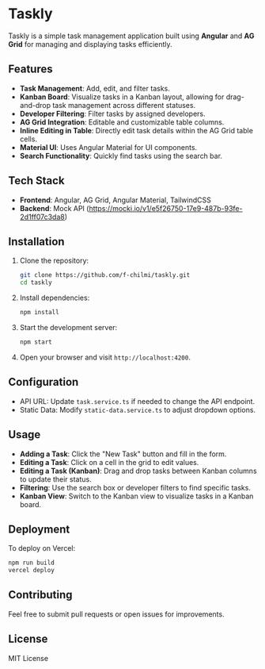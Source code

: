# Taskly

Taskly is a simple task management application built using **Angular** and **AG Grid** for managing and displaying tasks efficiently.

## Features

- **Task Management**: Add, edit, and filter tasks.
- **Kanban Board**: Visualize tasks in a Kanban layout, allowing for drag-and-drop task management across different statuses.
- **Developer Filtering**: Filter tasks by assigned developers.
- **AG Grid Integration**: Editable and customizable table columns.
- **Inline Editing in Table**: Directly edit task details within the AG Grid table cells.
- **Material UI**: Uses Angular Material for UI components.
- **Search Functionality**: Quickly find tasks using the search bar.

## Tech Stack

- **Frontend**: Angular, AG Grid, Angular Material, TailwindCSS
- **Backend**: Mock API (https://mocki.io/v1/e5f26750-17e9-487b-93fe-2d1ff07c3da8)

## Installation

1. Clone the repository:

   ```sh
   git clone https://github.com/f-chilmi/taskly.git
   cd taskly
   ```

2. Install dependencies:

   ```sh
   npm install
   ```

3. Start the development server:

   ```sh
   npm start
   ```

4. Open your browser and visit `http://localhost:4200`.

## Configuration

- API URL: Update `task.service.ts` if needed to change the API endpoint.
- Static Data: Modify `static-data.service.ts` to adjust dropdown options.

## Usage

- **Adding a Task**: Click the "New Task" button and fill in the form.
- **Editing a Task**: Click on a cell in the grid to edit values.
- **Editing a Task (Kanban)**: Drag and drop tasks between Kanban columns to update their status.
- **Filtering**: Use the search box or developer filters to find specific tasks.
- **Kanban View**: Switch to the Kanban view to visualize tasks in a Kanban board.

## Deployment

To deploy on Vercel:

```sh
npm run build
vercel deploy
```

## Contributing

Feel free to submit pull requests or open issues for improvements.

## License

MIT License
